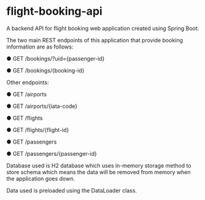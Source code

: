 # flight-booking-api
A backend API for flight booking web application created using Spring Boot.

The two main REST endpoints of this application that provide booking information are as follows:

● GET /bookings/?uid={passenger-id}

● GET /bookings/{booking-id}

Other endpoints:

● GET /airports

● GET /airports/{iata-code}

● GET /flights

● GET /flights/{flight-id}

● GET /passengers

● GET /passengers/{passenger-id}

Database used is H2 database which uses in-memory storage method to store schema which means the data will be removed from memory when the application goes down.

Data used is preloaded using the DataLoader class.
